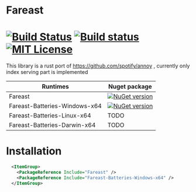 # Fareast

[![Build Status](https://img.shields.io/travis/ng8eke/fareast.svg)](https://travis-ci.org/ng8eke/fareast)
[![Build status](https://img.shields.io/appveyor/ci/ng8eke/fareast.svg)](https://ci.appveyor.com/project/ng8eke/fareast)
[![MIT License](https://img.shields.io/github/license/ng8eke/fareast.svg)](https://github.com/ng8eke/fareast/blob/master/LICENSE)
========

This library is a rust port of https://github.com/spotify/annoy , currently only index serving part is implemented

| Runtimes         | Nuget package |
| ---------------  | ------------- |
| Fareast  | [![NuGet version](https://buildstats.info/nuget/Fareast)](https://www.nuget.org/packages/Fareast)  |
| Fareast-Batteries-Windows-x64  | [![NuGet version](https://buildstats.info/nuget/Fareast-Batteries-Windows-x64)](https://www.nuget.org/packages/Fareast-Batteries-Windows-x64)  |
| Fareast-Batteries-Linux-x64        | TODO  |
| Fareast-Batteries-Darwin-x64        | TODO  |

# Installation
```xml
  <ItemGroup>
    <PackageReference Include="Fareast" />
    <PackageReference Include="Fareast-Batteries-Windows-x64" />
  </ItemGroup>
```
